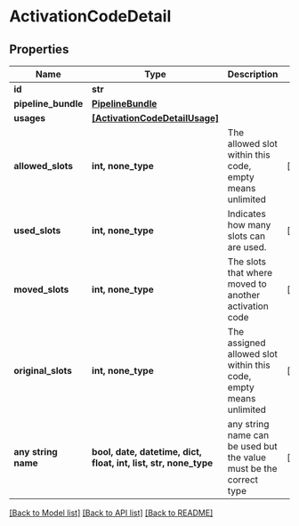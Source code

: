 # ActivationCodeDetail


## Properties
Name | Type | Description | Notes
------------ | ------------- | ------------- | -------------
**id** | **str** |  | 
**pipeline_bundle** | [**PipelineBundle**](PipelineBundle.md) |  | 
**usages** | [**[ActivationCodeDetailUsage]**](ActivationCodeDetailUsage.md) |  | 
**allowed_slots** | **int, none_type** | The allowed slot within this code, empty means unlimited | [optional] 
**used_slots** | **int, none_type** | Indicates how many slots can are used. | [optional] 
**moved_slots** | **int, none_type** | The slots that where moved to another activation code | [optional] 
**original_slots** | **int, none_type** | The assigned allowed slot within this code, empty means unlimited | [optional] 
**any string name** | **bool, date, datetime, dict, float, int, list, str, none_type** | any string name can be used but the value must be the correct type | [optional]

[[Back to Model list]](../README.md#documentation-for-models) [[Back to API list]](../README.md#documentation-for-api-endpoints) [[Back to README]](../README.md)


